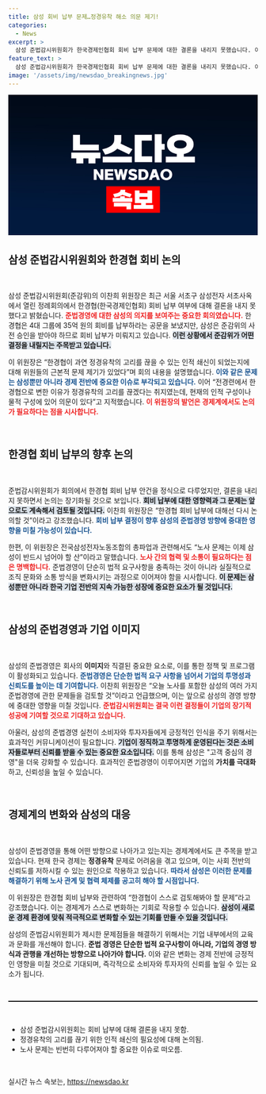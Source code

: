 ```yaml
---
title: 삼성 회비 납부 문제…정경유착 해소 의문 제기!
categories:
  - News
excerpt: >
  삼성 준법감시위원회가 한국경제인협회 회비 납부 문제에 대한 결론을 내리지 못했습니다. 이는 정경유착 해소에 대한 근본적 의문을 제기하며 논의가 장기화될 전망입니다. 삼성의 준법경영이 위기에 처한 가운데, 앞으로의 갈등 양상이 주목됩니다.
feature_text: >
  삼성 준법감시위원회가 한국경제인협회 회비 납부 문제에 대한 결론을 내리지 못했습니다. 이는 정경유착 해소에 대한 근본적 의문을 제기하며 논의가 장기화될 전망입니다. 삼성의 준법경영이 위기에 처한 가운데, 앞으로의 갈등 양상이 주목됩니다.
image: '/assets/img/newsdao_breakingnews.jpg'
---
```


<p><img src="/assets/img/newsdao_breakingnews.jpg" alt="ontimetimes 속보" /></p>

<h2 data-ke-size="size26">삼성 준법감시위원회와 한경협 회비 논의</h2>

<p data-ke-size="size16">&nbsp;</p>

<p>삼성 준법감시위원회(준감위)의 이찬희 위원장은 최근 서울 서초구 삼성전자 서초사옥에서 열린 정례회의에서 한경협(한국경제인협회) 회비 납부 여부에 대해 결론을 내지 못했다고 밝혔습니다. <b><span style="color: #ee2323;">준법경영에 대한 삼성의 의지를 보여주는 중요한 회의였습니다.</span></b> 한경협은 4대 그룹에 35억 원의 회비를 납부하라는 공문을 보냈지만, 삼성은 준감위의 사전 승인을 받아야 하므로 회비 납부가 미뤄지고 있습니다. <b><span style="background-color: #21538527;">이런 상황에서 준감위가 어떤 결정을 내릴지는 주목받고 있습니다.</span></b></p>

<p>이 위원장은 “한경협이 과연 정경유착의 고리를 끊을 수 있는 인적 쇄신이 되었는지에 대해 위원들의 근본적 문제 제기가 있었다”며 회의 내용을 설명했습니다. <b><span style="color: #1a5490;">이와 같은 문제는 삼성뿐만 아니라 경제 전반에 중요한 이슈로 부각되고 있습니다.</span></b> 이어 “전경련에서 한경협으로 변한 이유가 정경유착의 고리를 끊겠다는 취지였는데, 현재의 인적 구성이나 물적 구성에 있어 의문이 있다”고 지적했습니다. <b><span style="color: #ee2323;">이 위원장의 발언은 경제계에서도 논의가 필요하다는 점을 시사합니다.</span></b></p>

<p data-ke-size="size16">&nbsp;</p>

<h2 data-ke-size="size26">한경협 회비 납부의 향후 논의</h2>

<p data-ke-size="size16">&nbsp;</p>

<p>준법감시위원회가 회의에서 한경협 회비 납부 안건을 정식으로 다루었지만, 결론을 내리지 못하면서 논의는 장기화될 것으로 보입니다. <b><span style="background-color: #21538527;">회비 납부에 대한 영향력과 그 문제는 앞으로도 계속해서 검토될 것입니다.</span></b> 이찬희 위원장은 “한경협 회비 납부에 대해선 다시 논의할 것”이라고 강조했습니다. <b><span style="color: #1a5490;">회비 납부 결정이 향후 삼성의 준법경영 방향에 중대한 영향을 미칠 가능성이 있습니다.</span></b></p>

<p>한편, 이 위원장은 전국삼성전자노동조합의 총파업과 관련해서도 “노사 문제는 이제 삼성이 반드시 넘어야 할 산”이라고 말했습니다. <b><span style="color: #ee2323;">노사 간의 협력 및 소통이 필요하다는 점은 명백합니다.</span></b> 준법경영이 단순히 법적 요구사항을 충족하는 것이 아니라 실질적으로 조직 문화와 소통 방식을 변화시키는 과정으로 이어져야 함을 시사합니다. <b><span style="background-color: #21538527;">이 문제는 삼성뿐만 아니라 한국 기업 전반의 지속 가능한 성장에 중요한 요소가 될 것입니다.</span></b></p>

<p data-ke-size="size16">&nbsp;</p>

<h2 data-ke-size="size26">삼성의 준법경영과 기업 이미지</h2>

<p data-ke-size="size16">&nbsp;</p>

<p>삼성의 준법경영은 회사의 <b>이미지</b>와 직결된 중요한 요소로, 이를 통한 정책 및 프로그램이 활성화되고 있습니다. <b><span style="color: #1a5490;">준법경영은 단순한 법적 요구 사항을 넘어서 기업의 투명성과 신뢰도를 높이는 데 기여합니다.</span></b> 이찬희 위원장은 “오늘 노사를 포함한 삼성의 여러 가지 준법경영에 관한 문제들을 검토할 것”이라고 언급했으며, 이는 앞으로 삼성의 경영 방향에 중대한 영향을 미칠 것입니다. <b><span style="color: #ee2323;">준법감시위원회는 결국 이런 결정들이 기업의 장기적 성공에 기여할 것으로 기대하고 있습니다.</span></b></p>

<p>아울러, 삼성의 준법경영 실천이 소비자와 투자자들에게 긍정적인 인식을 주기 위해서는 효과적인 커뮤니케이션이 필요합니다. <b><span style="background-color: #21538527;">기업이 정직하고 투명하게 운영된다는 것은 소비자들로부터 신뢰를 받을 수 있는 중요한 요소입니다.</span></b> 이를 통해 삼성은 "고객 중심의 경영"을 더욱 강화할 수 있습니다. 효과적인 준법경영이 이루어지면 기업의 <b>가치를 극대화</b>하고, 신뢰성을 높일 수 있습니다.</p>

<p data-ke-size="size16">&nbsp;</p>

<h2 data-ke-size="size26">경제계의 변화와 삼성의 대응</h2>

<p data-ke-size="size16">&nbsp;</p>

<p>삼성이 준법경영을 통해 어떤 방향으로 나아가고 있는지는 경제계에서도 큰 주목을 받고 있습니다. 현재 한국 경제는 <b>정경유착</b> 문제로 어려움을 겪고 있으며, 이는 사회 전반의 신뢰도를 저하시킬 수 있는 원인으로 작용하고 있습니다. <b><span style="color: #1a5490;">따라서 삼성은 이러한 문제를 해결하기 위해 노사 관계 및 협력 체제를 공고히 해야 할 시점입니다.</span></b></p>

<p>이 위원장은 한경협 회비 납부와 관련하여 “한경협이 스스로 검토해봐야 할 문제”라고 강조했습니다. 이는 경제계가 스스로 변화하는 기회로 작용할 수 있습니다. <b><span style="background-color: #21538527;">삼성이 새로운 경제 환경에 맞춰 적극적으로 변화할 수 있는 기회를 만들 수 있을 것입니다.</span></b></p>

<p>삼성의 준법감시위원회가 제시한 문제점들을 해결하기 위해서는 기업 내부에서의 교육과 문화를 개선해야 합니다. <b>준법 경영은 단순한 법적 요구사항이 아니라, 기업의 경영 방식과 관행을 개선하는 방향으로 나아가야 합니다.</b> 이와 같은 변화는 경제 전반에 긍정적인 영향을 미칠 것으로 기대되며, 즉각적으로 소비자와 투자자의 신뢰를 높일 수 있는 요소가 됩니다.</p>

<p data-ke-size="size16">&nbsp;</p>

<hr style="border-top: 1px solid #000;">

<p data-ke-size="size16">&nbsp;</p>

<ul>
    <li>삼성 준법감시위원회는 회비 납부에 대해 결론을 내지 못함.</li>
    <li>정경유착의 고리를 끊기 위한 인적 쇄신의 필요성에 대해 논의됨.</li>
    <li>노사 문제는 빈번히 다루어져야 할 중요한 이슈로 떠오름.</li>
</ul>

<p data-ke-size="size16">&nbsp;</p>
실시간 뉴스 속보는, <a href="https://newsdao.kr" rel="dofollow">https://newsdao.kr</a>


